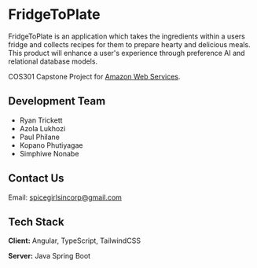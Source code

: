 # FridgeToPlate

FridgeToPlate is an application which takes the ingredients within a users fridge and collects recipes for them to prepare hearty and delicious meals. This product will enhance a user's experience through preference AI and relational database models.

COS301 Capstone Project for [Amazon Web Services](https://aws.amazon.com/).


## Development Team

- Ryan Trickett
- Azola Lukhozi
- Paul Philane
- Kopano Phutiyagae
- Simphiwe Nonabe

## Contact Us
Email: spicegirlsincorp@gmail.com
## Tech Stack

**Client:** Angular, TypeScript, TailwindCSS

**Server:** Java Spring Boot